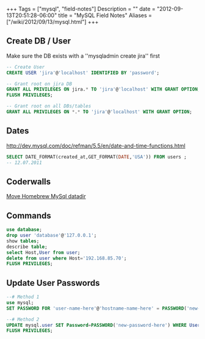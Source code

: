 +++
Tags = ["mysql", "field-notes"]
Description = ""
date = "2012-09-13T20:51:28-06:00"
title = "MySQL Field Notes"
Aliases = ["/wiki/2012/09/13/mysql.html"]
+++


## Create DB / User
Make sure the DB exists with a ''mysqladmin create jira'' first

~~~ sql
-- Create User
CREATE USER 'jira'@'localhost' IDENTIFIED BY 'password';

-- Grant root on jira DB
GRANT ALL PRIVILEGES ON jira.* TO 'jira'@'localhost' WITH GRANT OPTION;
FLUSH PRIVILEGES;

-- Grant root on all DBs/tables
GRANT ALL PRIVILEGES ON *.* TO 'jira'@'localhost' WITH GRANT OPTION;
~~~

## Dates
http://dev.mysql.com/doc/refman/5.5/en/date-and-time-functions.html

~~~ sql
SELECT DATE_FORMAT(created_at,GET_FORMAT(DATE,'USA')) FROM users ;
-- 12.07.2011
~~~

## Coderwalls
[Move Homebrew MySql datadir](https://coderwall.com/p/gfwcfw)

## Commands

~~~ sql
use database;
drop user 'database'@'127.0.0.1';
show tables;
describe table;
select Host,User from user;
delete from user where Host='192.168.85.70';
FLUSH PRIVILEGES;
~~~

## Update User Passwords

~~~ sql
--# Method 1
use mysql;
SET PASSWORD FOR 'user-name-here'@'hostname-name-here' = PASSWORD('new-password-here');

--# Method 2
UPDATE mysql.user SET Password=PASSWORD('new-password-here') WHERE User='user-name-here' AND Host='host-name-here';
FLUSH PRIVILEGES;

~~~
